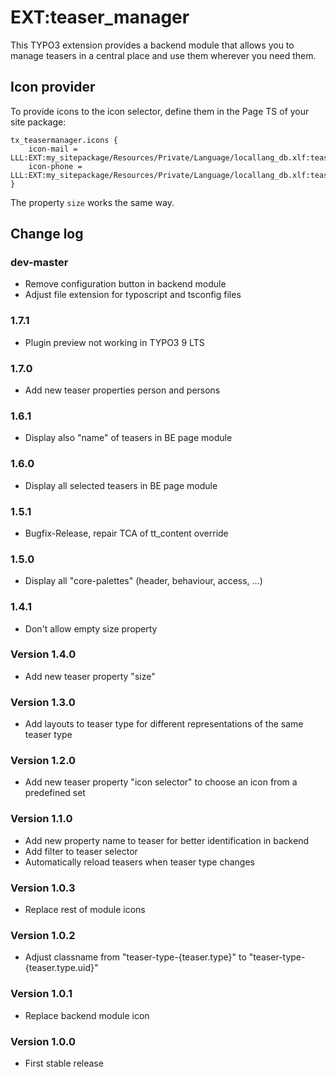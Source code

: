 # EXT:teaser_manager

This TYPO3 extension provides a backend module that allows you to manage teasers in a central place and use them wherever you need them.

## Icon provider

To provide icons to the icon selector, define them in the Page TS of your site package:
```
tx_teasermanager.icons {
    icon-mail = LLL:EXT:my_sitepackage/Resources/Private/Language/locallang_db.xlf:teasermanager.icon.mail
    icon-phone = LLL:EXT:my_sitepackage/Resources/Private/Language/locallang_db.xlf:teasermanager.icon.phone
}
```

The property `size` works the same way.

## Change log

### dev-master
- Remove configuration button in backend module
- Adjust file extension for typoscript and tsconfig files

### 1.7.1
- Plugin preview not working in TYPO3 9 LTS

### 1.7.0
- Add new teaser properties person and persons

### 1.6.1
- Display also "name" of teasers in BE page module

### 1.6.0
- Display all selected teasers in BE page module

### 1.5.1
- Bugfix-Release, repair TCA of tt_content override

### 1.5.0
- Display all "core-palettes" (header, behaviour, access, ...)

### 1.4.1
- Don't allow empty size property

### Version 1.4.0
- Add new teaser property "size"

### Version 1.3.0
- Add layouts to teaser type for different representations of the same teaser type

### Version 1.2.0
- Add new teaser property "icon selector" to choose an icon from a predefined set

### Version 1.1.0
- Add new property name to teaser for better identification in backend
- Add filter to teaser selector
- Automatically reload teasers when teaser type changes

### Version 1.0.3
- Replace rest of module icons

### Version 1.0.2
- Adjust classname from "teaser-type-{teaser.type}" to "teaser-type-{teaser.type.uid}" 

### Version 1.0.1
- Replace backend module icon 

### Version 1.0.0

- First stable release